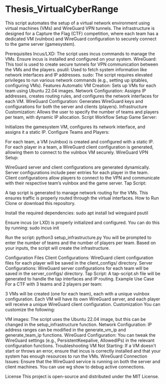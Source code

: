 # Thesis_VirtualCyberRange
This script automates the setup of a virtual network environment using virtual machines (VMs) and WireGuard VPN tunnels. The infrastructure is designed for a Capture the Flag (CTF) competition, where each team has a dedicated VM (vulnbox) and WireGuard configuration to securely connect to the game server (gamesystem).

Prerequisites
Incus/LXD: The script uses incus commands to manage the VMs. Ensure incus is installed and configured on your system.
WireGuard: This tool is used to create secure tunnels for VPN communication between the VMs and the players.
psutil: Used to fetch system information like network interfaces and IP addresses.
sudo: The script requires elevated privileges to run various network commands (e.g., setting up iptables, configuring VMs).
Features
Automatic VM Creation: Sets up VMs for each team using Ubuntu 22.04 images.
Network Configuration: Assigns IP addresses, creates routing rules, and configures the network interfaces for each VM.
WireGuard Configuration: Generates WireGuard keys and configurations for both the server and clients (players).
Infrastructure Customization: Allows the user to specify the number of teams and players per team, with dynamic IP allocation.
Script Workflow
Setup Game Server:

Initializes the gamesystem VM, configures its network interface, and assigns it a static IP.
Configure Teams and Players:

For each team, a VM (vulnbox) is created and configured with a static IP.
For each player in a team, a WireGuard client configuration is generated, allowing them to connect to the vulnbox VM securely.
WireGuard VPN Setup:

WireGuard server and client configurations are generated dynamically.
Server configurations include peer entries for each player in the team.
Client configurations allow players to connect to the VPN and communicate with their respective team’s vulnbox and the game server.
Tap Script:

A tap script is generated to manage network routing for the VMs. This ensures traffic is properly routed through the virtual interfaces.
How to Run
Clone or download this repository.

Install the required dependencies:
sudo apt install lxd wireguard psutil

Ensure incus (or LXD) is properly initialized and configured. You can do this by running:
sudo incus init

Run the script:
python3 setup_infrastructure.py
You will be prompted to enter the number of teams and the number of players per team. Based on your inputs, the script will create the infrastructure.

Configuration Files
Client Configurations: WireGuard client configuration files for each player will be saved in the client_configs/ directory.
Server Configurations: WireGuard server configurations for each team will be saved in the server_configs/ directory.
Tap Script: A tap-script.sh file will be generated to handle the tap interfaces and IP routing.
Example Use Case
For a CTF with 3 teams and 2 players per team:

3 VMs will be created (one for each team), each with a unique vulnbox configuration.
Each VM will have its own WireGuard server, and each player will receive a unique WireGuard client configuration.
Customization
You can customize the following:

VM images: The script uses the Ubuntu 22.04 image, but this can be changed in the setup_infrastructure function.
Network Configuration: IP address ranges can be modified in the generate_vm_ip and generate_team_ip functions.
WireGuard Configuration: You can tweak the WireGuard settings (e.g., PersistentKeepalive, AllowedIPs) in the relevant configuration functions.
Troubleshooting
VM Not Starting: If a VM doesn't start or throws an error, ensure that incus is correctly installed and that your system has enough resources to run the VMs.
WireGuard Connection Issues: Ensure that the WireGuard service is running on both the server and client machines. You can use wg show to debug active connections.

License
This project is open-source and distributed under the MIT License.
